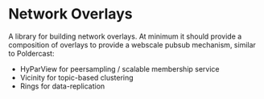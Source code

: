 # Network Overlays

A library for building network overlays. At minimum it should provide a composition of overlays to provide a webscale pubsub mechanism, similar to Poldercast:

- HyParView for peersampling / scalable membership service
- Vicinity for topic-based clustering
- Rings for data-replication